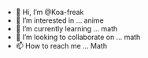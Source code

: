 - 👋 Hi, I’m @Koa-freak
- 👀 I’m interested in ... anime 
- 🌱 I’m currently learning ... math
- 💞️ I’m looking to collaborate on ... math
- 📫 How to reach me ...
Math
<!---
Koa-freak/Koa-freak is a ✨ special ✨ repository because its `README.md` (this file) appears on your GitHub profile.
You can click the Preview link to take a look at your changes.
--->
